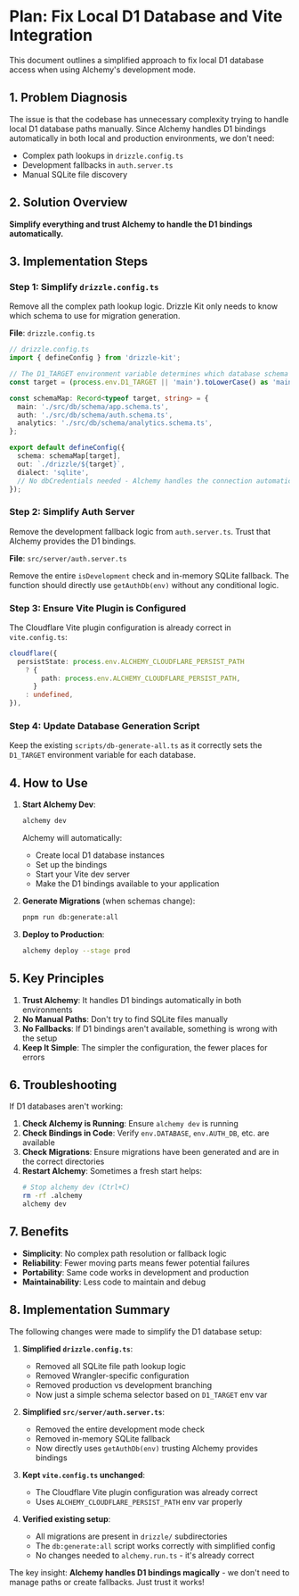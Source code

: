 # Plan: Fix Local D1 Database and Vite Integration

This document outlines a simplified approach to fix local D1 database access when using Alchemy's development mode.

## 1. Problem Diagnosis

The issue is that the codebase has unnecessary complexity trying to handle local D1 database paths manually. Since Alchemy handles D1 bindings automatically in both local and production environments, we don't need:
- Complex path lookups in `drizzle.config.ts`
- Development fallbacks in `auth.server.ts`
- Manual SQLite file discovery

## 2. Solution Overview

**Simplify everything and trust Alchemy to handle the D1 bindings automatically.**

## 3. Implementation Steps

### Step 1: Simplify `drizzle.config.ts`

Remove all the complex path lookup logic. Drizzle Kit only needs to know which schema to use for migration generation.

**File**: `drizzle.config.ts`

```typescript
// drizzle.config.ts
import { defineConfig } from 'drizzle-kit';

// The D1_TARGET environment variable determines which database schema to generate migrations for
const target = (process.env.D1_TARGET || 'main').toLowerCase() as 'main' | 'auth' | 'analytics';

const schemaMap: Record<typeof target, string> = {
  main: './src/db/schema/app.schema.ts',
  auth: './src/db/schema/auth.schema.ts',
  analytics: './src/db/schema/analytics.schema.ts',
};

export default defineConfig({
  schema: schemaMap[target],
  out: `./drizzle/${target}`,
  dialect: 'sqlite',
  // No dbCredentials needed - Alchemy handles the connection automatically
});
```

### Step 2: Simplify Auth Server

Remove the development fallback logic from `auth.server.ts`. Trust that Alchemy provides the D1 bindings.

**File**: `src/server/auth.server.ts`

Remove the entire `isDevelopment` check and in-memory SQLite fallback. The function should directly use `getAuthDb(env)` without any conditional logic.

### Step 3: Ensure Vite Plugin is Configured

The Cloudflare Vite plugin configuration is already correct in `vite.config.ts`:

```typescript
cloudflare({
  persistState: process.env.ALCHEMY_CLOUDFLARE_PERSIST_PATH
    ? {
        path: process.env.ALCHEMY_CLOUDFLARE_PERSIST_PATH,
      }
    : undefined,
}),
```

### Step 4: Update Database Generation Script

Keep the existing `scripts/db-generate-all.ts` as it correctly sets the `D1_TARGET` environment variable for each database.

## 4. How to Use

1. **Start Alchemy Dev**:
   ```bash
   alchemy dev
   ```
   Alchemy will automatically:
   - Create local D1 database instances
   - Set up the bindings
   - Start your Vite dev server
   - Make the D1 bindings available to your application

2. **Generate Migrations** (when schemas change):
   ```bash
   pnpm run db:generate:all
   ```

3. **Deploy to Production**:
   ```bash
   alchemy deploy --stage prod
   ```

## 5. Key Principles

1. **Trust Alchemy**: It handles D1 bindings automatically in both environments
2. **No Manual Paths**: Don't try to find SQLite files manually
3. **No Fallbacks**: If D1 bindings aren't available, something is wrong with the setup
4. **Keep It Simple**: The simpler the configuration, the fewer places for errors

## 6. Troubleshooting

If D1 databases aren't working:

1. **Check Alchemy is Running**: Ensure `alchemy dev` is running
2. **Check Bindings in Code**: Verify `env.DATABASE`, `env.AUTH_DB`, etc. are available
3. **Check Migrations**: Ensure migrations have been generated and are in the correct directories
4. **Restart Alchemy**: Sometimes a fresh start helps:
   ```bash
   # Stop alchemy dev (Ctrl+C)
   rm -rf .alchemy
   alchemy dev
   ```

## 7. Benefits

- **Simplicity**: No complex path resolution or fallback logic
- **Reliability**: Fewer moving parts means fewer potential failures
- **Portability**: Same code works in development and production
- **Maintainability**: Less code to maintain and debug

## 8. Implementation Summary

The following changes were made to simplify the D1 database setup:

1. **Simplified `drizzle.config.ts`**:
   - Removed all SQLite file path lookup logic
   - Removed Wrangler-specific configuration
   - Removed production vs development branching
   - Now just a simple schema selector based on `D1_TARGET` env var

2. **Simplified `src/server/auth.server.ts`**:
   - Removed the entire development mode check
   - Removed in-memory SQLite fallback
   - Now directly uses `getAuthDb(env)` trusting Alchemy provides bindings

3. **Kept `vite.config.ts` unchanged**:
   - The Cloudflare Vite plugin configuration was already correct
   - Uses `ALCHEMY_CLOUDFLARE_PERSIST_PATH` env var properly

4. **Verified existing setup**:
   - All migrations are present in `drizzle/` subdirectories
   - The `db:generate:all` script works correctly with simplified config
   - No changes needed to `alchemy.run.ts` - it's already correct

The key insight: **Alchemy handles D1 bindings magically** - we don't need to manage paths or create fallbacks. Just trust it works! 